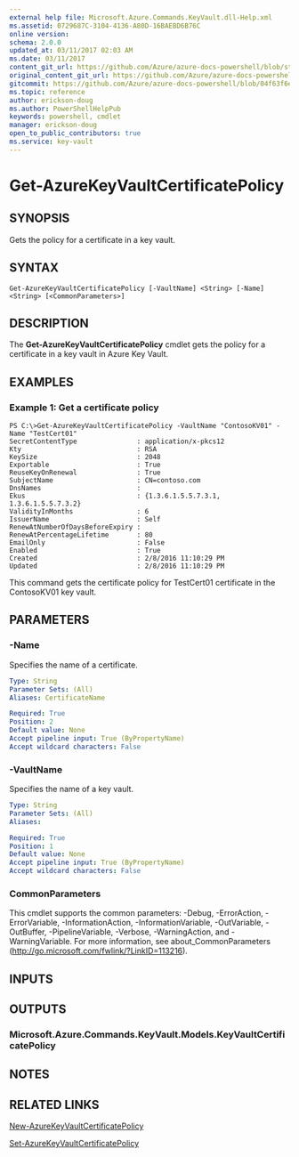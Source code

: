 ```yaml
---
external help file: Microsoft.Azure.Commands.KeyVault.dll-Help.xml
ms.assetid: 0729687C-3104-4136-A80D-16BAEBD6B76C
online version:
schema: 2.0.0
updated_at: 03/11/2017 02:03 AM
ms.date: 03/11/2017
content_git_url: https://github.com/Azure/azure-docs-powershell/blob/staging/azureps-cmdlets-docs/ResourceManager/AzureRM.KeyVault/v2.7.0/Get-AzureKeyVaultCertificatePolicy.md
original_content_git_url: https://github.com/Azure/azure-docs-powershell/blob/staging/azureps-cmdlets-docs/ResourceManager/AzureRM.KeyVault/v2.7.0/Get-AzureKeyVaultCertificatePolicy.md
gitcommit: https://github.com/Azure/azure-docs-powershell/blob/04f63f6e685743ace2c57eb157574e34e8610b1c
ms.topic: reference
author: erickson-doug
ms.author: PowerShellHelpPub
keywords: powershell, cmdlet
manager: erickson-doug
open_to_public_contributors: true
ms.service: key-vault
---
```


# Get-AzureKeyVaultCertificatePolicy

## SYNOPSIS
Gets the policy for a certificate in a key vault.

## SYNTAX

```
Get-AzureKeyVaultCertificatePolicy [-VaultName] <String> [-Name] <String> [<CommonParameters>]
```

## DESCRIPTION
The **Get-AzureKeyVaultCertificatePolicy** cmdlet gets the policy for a certificate in a key vault in Azure Key Vault.

## EXAMPLES

### Example 1: Get a certificate policy
```
PS C:\>Get-AzureKeyVaultCertificatePolicy -VaultName "ContosoKV01" -Name "TestCert01"
SecretContentType               : application/x-pkcs12
Kty                             : RSA
KeySize                         : 2048
Exportable                      : True
ReuseKeyOnRenewal               : True
SubjectName                     : CN=contoso.com
DnsNames                        : 
Ekus                            : {1.3.6.1.5.5.7.3.1, 1.3.6.1.5.5.7.3.2}
ValidityInMonths                : 6
IssuerName                      : Self
RenewAtNumberOfDaysBeforeExpiry : 
RenewAtPercentageLifetime       : 80
EmailOnly                       : False
Enabled                         : True
Created                         : 2/8/2016 11:10:29 PM
Updated                         : 2/8/2016 11:10:29 PM
```

This command gets the certificate policy for TestCert01 certificate in the ContosoKV01 key vault.

## PARAMETERS

### -Name
Specifies the name of a certificate.

```yaml
Type: String
Parameter Sets: (All)
Aliases: CertificateName

Required: True
Position: 2
Default value: None
Accept pipeline input: True (ByPropertyName)
Accept wildcard characters: False
```

### -VaultName
Specifies the name of a key vault.

```yaml
Type: String
Parameter Sets: (All)
Aliases: 

Required: True
Position: 1
Default value: None
Accept pipeline input: True (ByPropertyName)
Accept wildcard characters: False
```

### CommonParameters
This cmdlet supports the common parameters: -Debug, -ErrorAction, -ErrorVariable, -InformationAction, -InformationVariable, -OutVariable, -OutBuffer, -PipelineVariable, -Verbose, -WarningAction, and -WarningVariable. For more information, see about_CommonParameters (http://go.microsoft.com/fwlink/?LinkID=113216).

## INPUTS

## OUTPUTS

### Microsoft.Azure.Commands.KeyVault.Models.KeyVaultCertificatePolicy

## NOTES

## RELATED LINKS

[New-AzureKeyVaultCertificatePolicy](./New-AzureKeyVaultCertificatePolicy.md)

[Set-AzureKeyVaultCertificatePolicy](./Set-AzureKeyVaultCertificatePolicy.md)

